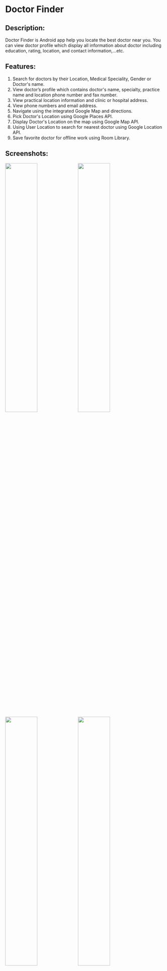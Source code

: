 # Doctor Finder

## Description:
Doctor Finder is Android app help you locate the best doctor near you. You can view doctor profile
which display all information about doctor including education, rating, location, and contact
information,...etc.

## Features:
1. Search for doctors by their Location, Medical Speciality, Gender or Doctor's name.
2. View  doctor’s profile which contains doctor's name, specialty, practice name and location
   phone number and fax number.
3. View practical location information and clinic or hospital address.
4. View phone numbers and email address.
5. Navigate using the integrated Google Map and directions.
6. Pick Doctor's Location using Google Places API.
7. Display Doctor's Location on the map using Google Map API.
8. Using User Location to search for nearest doctor using Google Location API.
9. Save favorite doctor for offline work using Room Library.

## Screenshots:
<img width="45%" src="https://user-images.githubusercontent.com/13278795/42703992-87cacde6-86ce-11e8-86d1-f94261225446.png" />

<img width="45%" src="https://user-images.githubusercontent.com/13278795/42704119-eb9a8e9c-86ce-11e8-9744-10dbaea94e55.png" />

<img width="45%" src="https://user-images.githubusercontent.com/13278795/42704251-738c7fea-86cf-11e8-9661-c32478b24c6a.png" />

<img width="45%" src="https://user-images.githubusercontent.com/13278795/42704358-cef14f64-86cf-11e8-80f4-cfd6431d3160.png" />


<img width="45%" src="https://user-images.githubusercontent.com/13278795/42704449-1c128420-86d0-11e8-9f01-135136f1d4d8.png" />

<img width="45%" src="https://user-images.githubusercontent.com/13278795/42704544-7cf475aa-86d0-11e8-8af6-102c4ac2f421.png" />


## Libraries:
* [ButterKnife](https://github.com/JakeWharton/butterknife)
* [Retrofit](https://github.com/square/retrofit)
* [GSON](https://github.com/google/gson)
* [Picasso](http://square.github.io/picasso/)
* [Parceler](https://github.com/johncarl81/parceler)
* [SearchableSpinner](https://github.com/MdFarhanRaja/SearchableSpinner)
* [Room Persistence Library](https://developer.android.com/topic/libraries/architecture/room)
* [ViewModel](https://developer.android.com/topic/libraries/architecture/viewmo)
* [Handling lifecycles with lifecycle-aware components](https://developer.android.com/topic/libraries/architecture/lifecycle)
* [Shimmerlayout](https://github.com/team-supercharge/ShimmerLayout)
* [LikeButton](https://github.com/jd-alexander/LikeButton)
* [MaterialEditText](https://github.com/rengwuxian/MaterialEditText)
* [WaveSwipeRefreshLayout](https://github.com/recruit-lifestyle/WaveSwipeRefreshLayout)
* [Sweet Alert Dialog](https://github.com/pedant/sweet-alert-dialog)


License
-------

    Copyright 2016 Maksim Moiseikin

    Licensed under the Apache License, Version 2.0 (the "License");
    you may not use this file except in compliance with the License.
    You may obtain a copy of the License at

       http://www.apache.org/licenses/LICENSE-2.0

    Unless required by applicable law or agreed to in writing, software
    distributed under the License is distributed on an "AS IS" BASIS,
    WITHOUT WARRANTIES OR CONDITIONS OF ANY KIND, either express or implied.
    See the License for the specific language governing permissions and
    limitations under the License.

